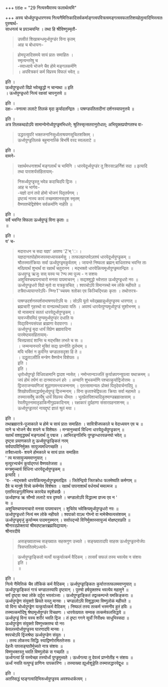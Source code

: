 +++
title = "29 नित्यस्यैवास्य फलार्थत्वमि"

+++
अस्य चोर्ध्वपुण्ड्रधारणस्य नित्यनैमित्तिकादिसर्वकर्माङ्गत्वपवित्रत्वमङ्गत्ववफलातिशयहेतुत्वादिभिस्त्वतः पुरुषार्थ-  
साधनत्वं च प्रपञ्चयन्ति । तथा हि श्रीविष्णुस्मृतौ-  

> उपवीतं शिखाबन्धमूर्ध्वपुण्डंर विना कृतम्  
आह च बोधायनः-  

> होमपूजादिसमये सायं प्रातः समाहितः ।  
स्मृत्यन्तरेषु च  
-स्वाध्याये भोजने चैव होमे मङ्गलकर्मणि  
। अपवित्रकरं कर्म विप्रस्य विफलं भवेत् ॥

इति ।  
ऊर्ध्वपुण्ड्रधरो विप्रो भवेच्छुद्धो न चान्यथा ॥ इति  
। ऊर्ध्वपुण्ड्रधरो नित्यं रक्षसां चापनुत्तये ॥

इति ।  
दक्षः- -स्नात्वा ललाटे तिलकं मृदा कुर्यादतन्द्रितः । पाषण्डपतितादीनां दर्शनस्यापनुत्तये ॥

इति ।  
अत्र तिलकब्ददोऽपि सामान्येनोर्ध्वपुण्ड्रमभिधत्ते; श्रुतिस्सृत्सतरानुरोधात्; अभियुक्तप्रयोगतश्च वा-  

> उद्धरत्युपरि भक्तजनानिसूर्ध्वताश्रयणसूचितशक्तिम् ।  
ऊर्ध्वपुण्ड्रतिलकं बहुमानात्किं बिभर्षि वरद स्वललाटे ॥

इति ।  
वामने- 
> रक्षार्थमधनाशार्थं मङ्गलार्थं च भामिनि । धारयेदूर्ध्वपुण्डंर तु शिरसाऽहर्निशं सदा ॥ इत्यादि  
तथा पाराशर्यसंहितायाम्-  

> निरूर्ध्वपुण्ड्रस्तु भवेन्न कदाचिदपि द्विजः ।  
आह च भार्गवः-  
-यज्ञो दानं तपो होमो भोजनं पितृतर्पणम् ।  
द्रष्टव्यं नास्य कायं तच्छमशानसदृश स्मृतम्  
वैष्णवश्चेद्विशेषेण सर्वकर्माणि नार्हति ॥

इति ।  
सर्वे भवन्ति विफला ऊर्ध्वपुण्ड्रं विना कृताः ॥  
॥

इति ।  
य' च-
> मदाराधन च सदा यज्ञा' अवश्य 'Z'म् 'ः ।  
यज्ञदानतपोहोमजपस्वाध्यायकर्मसु । तत्फलप्राप्तयेऽवश्यं धारयेदूर्ध्वपुण्ड्रकम् ॥  
श्रौतस्मार्तक्रियाः सर्वा ऊर्ध्वपुण्ड्रमकुर्वताम् । जायन्ते निष्फला ब्रह्मन् बाधिताश्च भवन्ति ताः  
मत्प्रियार्थं शुभार्थं वा रक्षार्थं चतुरानन । मद्भक्तो धारयेन्नित्यमूर्ध्वपुण्ड्रमतन्द्रितः ॥  
ऊधपुण्डू ऋजुः सस् यस्य प्य ?ण्प त्मा पूज्य - न सशयः  
अशुचिश्चम्प्रयनाचारो मनसा पापमाचरन् । सद्यश्शुद्धो भवेत्तात ऊर्ध्वपुण्ड्रधरो नरः ॥  
ऊर्ध्वपुण्ड्रधरो विप्रो मृतो वा यत्रकुत्रचित् । श्वपचोऽपि विमानस्थो मम लोके महीयते ॥  
तत्रैवाध्यायान्तरेऽपि-
> न्म्निrT'च्चयमः श्लोका एव किञ्चिद्भिन्नाः कृताः । तथोत्तरत्र-  

> पाषण्डदर्शनस्पर्शसभाषणपरोऽपि यः । सोऽपि पूतो भवेद्ब्रह्मन्नूर्ध्वपुण्ड्रस्य धारणात् ॥  
ब्रह्मचारी गृहस्थो वा वानप्रस्थोऽथवा यतिः । अवश्यं धारयेत्पुण्यमूर्ध्वपुण्डं सुशोभनम् ॥  
यो मासमात्रं सततं धारयेदूर्ध्वपुण्ड्रकम् ।  
यावज्जीवमिदं पुण्यमूर्ध्वपुण्डंर दधाति यः  
विद्याविनयसंपन्ना ब्राह्मणा वेदपारगाः ।  
ऊर्ध्वपुण्ड्रं मृदा धार्यं विप्रेण ब्रह्मवादिना  
पारमेष्ठ्यसंहितायाम्-  
चित्तप्रसादं शान्ति च मद्भक्ति लभते च सः ॥  
। जन्मन्यनन्तरे मुक्तिं सद्यः प्राप्नोति दुर्लभाम् ॥  
मयि भक्तिं न कुर्वन्ति चण्डालसदृशा हि ते ॥  
। 
> उद्धृताऽसीति मन्त्रेण वैष्णवेन विशेपतः ॥  
इति ।  
इति ।  
धृतोर्ध्वपुण्ड्रो विधिवन्नामानि द्वादश न्यसेत् । नमोन्तान्यञ्जलिं कुर्यान्नपगन्युपत्वा यथाक्रमम् ॥  
जपं होमं तर्पणं वा दानमाराधनं हरेः । अन्यानि शुभकर्माणि पश्चात्कुर्याद्विजोत्तमः ॥  
द्विजराजन्यवणिजां शूद्राणामन्त्यजन्मनाम् । एतत्सामान्यतः प्रोक्तं पितृदेवार्चनादिपु ॥  
शिखोपवीतवद्धार्यमूर्ध्वपुण्ड्रं द्विजन्मनाम् । विना कृताश्चेद्विफलाः क्रियाः सर्वा महामते ॥  
तस्मात्सर्वेषु कार्येषु धार्यं विप्रस्य धीमतः । भूतप्रेतपिशाचादिकूश्माण्डब्रह्मरक्षसाम् ॥  
रेवतीपूतनामातृडाकिनीगुह्यकादिनाम् । रक्षाकारं दुर्ग्रहाणा संसारग्रहनाशनम् ॥  
ऊर्ध्वपुण्ड्रात्परं नायद्दृष्टं ज्ञातं श्रुतं मया ।

इति ।  
तथाब्रह्मरात्रे-पूजाकाले च होमे च सायं प्रातः समाहितः । सावित्रीजपकाले च वेदाध्ययन एव च ॥  
याने च भोजने चैव शयने च विशेषतः । मन्त्रानुच्चार्य विधिना धारयेदूर्ध्वपुण्ड्रकान् ॥  
रक्षार्थं वशवृद्ध्यर्थं मङ्गलार्थं तु पद्मज । आभिरङ्गलिभिः पुण्ड्रान्धारयन्ननघो भवेत् ॥  
दृष्ट्वा प्रयाणकाले तु ऊर्ध्वपुण्ड्राङ्कितं नरम्  
सर्वपापविनिर्मुक्तः सायुज्यमधिगच्छति ।  
तत्रैवाध्याये- शयने होमकाले च सायं प्रातः समाहितः  
' त्य मत्सायुज्यमवाप्नुयात् ।  
मृत्युरभ्यर्चनं कुर्याद्गप्तं वैष्णवतेजसा ॥  
मन्त्रमुच्चार्य विधिना धारयेदूर्ध्वपुण्ड्रकम् ॥  
इत्यादि ।  
'व- -मद्भक्तो धारयेन्नित्यमूर्ध्वपुण्ड्रमतद्रितः । जितेन्द्रियो जितक्रोधः फलमेष्यति कर्मणाम् ॥  
दैवे च मानुषे पित्र्ये कर्मण्येव विशेषतः । रक्षार्थं पापनाशार्थं वर्धनार्थं ममात्मज ॥  
एताभिरङ्गुलीभिश्च कारयेन्न स्पृशेन्नखैः ।  
ऊर्ध्वज्ञण्ड ऋ सौम्यो ललाटे यत्र दृश्यते । चण्डालोऽपि विद्धात्मा ज्ञज्य एव न '  
यः ॥  
अशुचिश्चाप्यनाचारो मनसा पापमाचरन् । शुचिरेव भवेक्त्यिमूर्ध्वपुण्ड्रधरो नरः ॥  
ऊर्ध्वपुण्ड्रधरो नित्यं मम लोके महीयते । श्वपाको वाऽथ गोघ्नो वा मामेचैष्यत्यसंशयम् ॥  
ऊर्ध्वपुण्ड्रमृजुं कुर्यान्मम पादमनुस्मरन् । सर्वापद्भ्यो विनिर्मुक्तस्सायुज्यं मोक्षष्ट्वछति ॥  
श्रीनारदप्रोक्तायां श्रीमदष्टाक्षरब्रह्मविद्यायाम्-  
श्रीनारदीये  

> असङ्ख्याताच्च सङ्ख्यातः सहस्रगुण उच्यते । सङ्ख्यातादपि साहस्र ऊर्ध्वपुण्ड्रतनोर्जपः  
त्रिसप्ततितमेऽध्याये-  

> ऊर्ध्वपुण्ड्राङ्कितो मर्त्यो यत्कुर्यात्कर्म वैदिकम् । तत्सर्वं सफलं तस्य भवत्येव न संशयः  
इति ।  
॥

इति ।  
नित्ये नैमित्तिकं चैव लौकिकं कर्म वैदिकम् । ऊर्ध्वपुण्ड्राङ्कितः कुर्यात्तत्तत्फलमवाप्नुयात् ॥  
ऊर्ध्वपुण्ड्राङ्कितं गात्रं चण्डालस्यापि दृष्टवान् । पुरुषो हर्षयुक्तश्च भवत्येव महामुने ॥  
सर्पं दृष्ट्वा यथा लोके दर्दुरा भयसंञ्जाः । ऊर्ध्वपुण्ड्राङ्कितं तद्वत्कम्पन्ते यमकिङ्कराः ॥  
ऊर्ध्वपुण्ड्रेण संयुक्तो म्रियते यस्तु मानवः । चण्डालोऽपि विशुद्धात्मा विष्णुलोकं महीयते ॥  
यो विना चोर्ध्वपुण्ड्रेण यत्कुर्यात्कर्म वैदिकम् । निष्फलं तस्य तत्कर्म भस्मनीव हुतं हविः ॥  
तस्मात्कर्मादिषु श्रेष्ठमूर्ध्वपुण्डंर विचक्षणः । धारयेत्प्रयतः सम्यक् तत्कर्मफलसिद्धये ॥  
ऊर्ध्वपुण्ड्रं विना यस्य शरीरं भवति द्विज । तं दृष्टा गगने सूर्यो निरीक्ष्यः साधुभिस्सदा ॥  
ऊर्ध्वपुण्ड्रेण संयुक्तो विष्णुभक्तश्च यो नरः  
केवलस्योर्ध्वपुण्ड्रस्य घारणादपि मानवः ।  
श्वपचोऽपि द्विजश्रेष्ठ ऊर्ध्वपुण्डेण संयुतः ।  
। तस्य लोकस्य सिद्धिः स्याद्विष्णोरमिततेजसः ॥  
देहजैः पापसङ्घातैर्मुच्यते नात्र संशयः ॥  
विष्णुभक्तस्तु भवति विष्णुलोकं स गच्छति ॥  
ऊर्ध्वगत्यां हि यस्येच्छा तस्योर्ध्वं पुण्ड्रमुच्यते । ऊर्ध्वगत्या तु देवत्वं प्राप्नोतीह न संशयः ॥  
ऊर्ध्वं नयति यत्पुण्ड्रं प्राणिनः पापकारिणः । तस्याख्या ह्यूर्ध्वशूड्रेति तस्मात्तद्धारयेद्वुधः ॥

इति ।  
अतस्सिद्धं ष्ठङ्गत्वादिभिरूर्ध्वपुण्ड्रस्य अवश्यधार्कत्वम् ।